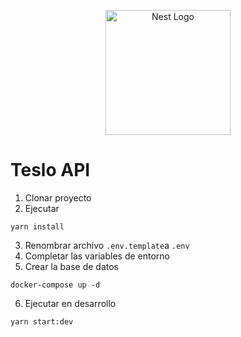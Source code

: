 <p align="center">
  <a href="http://nestjs.com/" target="blank"><img src="https://nestjs.com/img/logo-small.svg" width="200" alt="Nest Logo" /></a>
</p>

# Teslo API

1. Clonar proyecto
2. Ejecutar

```
yarn install
```

3. Renombrar archivo `.env.template`a `.env`
4. Completar las variables de entorno
5. Crear la base de datos

```
docker-compose up -d
```

6. Ejecutar en desarrollo

```
yarn start:dev
```
